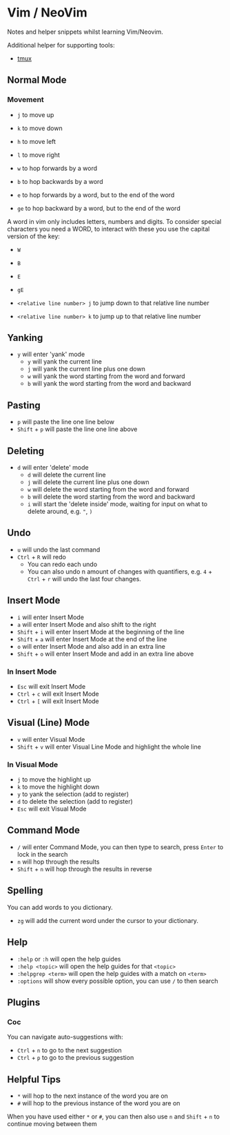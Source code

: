 # Vim / NeoVim

Notes and helper snippets whilst learning Vim/Neovim.

Additional helper for supporting tools:

- [tmux](./tmux.md)

## Normal Mode

### Movement

- `j` to move up
- `k` to move down
- `h` to move left
- `l` to move right

- `w` to hop forwards by a word
- `b` to hop backwards by a word
- `e` to hop forwards by a word, but to the end of the word
- `ge` to hop backward by a word, but to the end of the word

A word in vim only includes letters, numbers and digits. To consider special characters you need a WORD, to interact with these you use the capital version of the key:

- `W`
- `B`
- `E`
- `gE`

- `<relative line number> j` to jump down to that relative line number
- `<relative line number> k` to jump up to that relative line number

## Yanking

- `y` will enter 'yank' mode
  - `y` will yank the current line
  - `j` will yank the current line plus one down
  - `w` will yank the word starting from the word and forward
  - `b` will yank the word starting from the word and backward

## Pasting

- `p` will paste the line one line below
- `Shift` + `p` will paste the line one line above

## Deleting

- `d` will enter 'delete' mode
  - `d` will delete the current line
  - `j` will delete the current line plus one down
  - `w` will delete the word starting from the word and forward
  - `b` will delete the word starting from the word and backward
  - `i` will start the 'delete inside' mode, waiting for input on what to delete around, e.g. `"`, `)`

## Undo

- `u` will undo the last command
- `Ctrl` + `R` will redo
  - You can redo each undo
  - You can also undo n amount of changes with quantifiers, e.g. `4` + `Ctrl` + `r` will undo the last four changes.

## Insert Mode

- `i` will enter Insert Mode
- `a` will enter Insert Mode and also shift to the right
- `Shift` + `i` will enter Insert Mode at the beginning of the line
- `Shift` + `a` will enter Insert Mode at the end of the line
- `o` will enter Insert Mode and also add in an extra line
- `Shift` + `o` will enter Insert Mode and add in an extra line above

### In Insert Mode

- `Esc` will exit Insert Mode
- `Ctrl` + `c` will exit Insert Mode
- `Ctrl` + `[` will exit Insert Mode

## Visual (Line) Mode

- `v` will enter Visual Mode
- `Shift` + `v` will enter Visual Line Mode and highlight the whole line

### In Visual Mode

- `j` to move the highlight up
- `k` to move the highlight down
- `y` to yank the selection (add to register)
- `d` to delete the selection (add to register)
- `Esc` will exit Visual Mode

## Command Mode

- `/` will enter Command Mode, you can then type to search, press `Enter` to lock in the search
- `n` will hop through the results
- `Shift` + `n` will hop through the results in reverse

## Spelling

You can add words to you dictionary.

- `zg` will add the current word under the cursor to your dictionary.

## Help

- `:help` or `:h` will open the help guides
- `:help <topic>` will open the help guides for that `<topic>`
- `:helpgrep <term>` will open the help guides with a match on `<term>`
- `:options` will show every possible option, you can use `/` to then search

## Plugins

### Coc

You can navigate auto-suggestions with:

- `Ctrl` + `n` to go to the next suggestion
- `Ctrl` + `p` to go to the previous suggestion

## Helpful Tips

- `*` will hop to the next instance of the word you are on
- `#` will hop to the previous instance of the word you are on

When you have used either `*` or `#`, you can then also use `n` and `Shift` + `n` to continue moving between them

